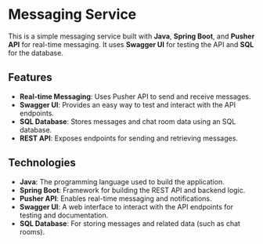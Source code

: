 # Messaging Service

This is a simple messaging service built with **Java**, **Spring Boot**, and **Pusher API** for real-time messaging. It uses **Swagger UI** for testing the API and **SQL** for the database.

## Features
- **Real-time Messaging**: Uses Pusher API to send and receive messages.
- **Swagger UI**: Provides an easy way to test and interact with the API endpoints.
- **SQL Database**: Stores messages and chat room data using an SQL database.
- **REST API**: Exposes endpoints for sending and retrieving messages.

## Technologies

- **Java**: The programming language used to build the application.
- **Spring Boot**: Framework for building the REST API and backend logic.
- **Pusher API**: Enables real-time messaging and notifications.
- **Swagger UI**: A web interface to interact with the API endpoints for testing and documentation.
- **SQL Database**: For storing messages and related data (such as chat rooms).
